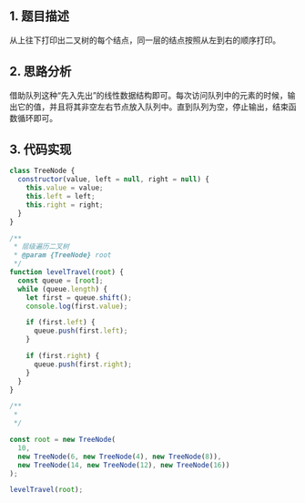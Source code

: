 ## 1. 题目描述

从上往下打印出二叉树的每个结点，同一层的结点按照从左到右的顺序打印。

## 2. 思路分析

借助队列这种“先入先出”的线性数据结构即可。每次访问队列中的元素的时候，输出它的值，并且将其非空左右节点放入队列中。直到队列为空，停止输出，结束函数循环即可。

## 3. 代码实现

```javascript
class TreeNode {
  constructor(value, left = null, right = null) {
    this.value = value;
    this.left = left;
    this.right = right;
  }
}

/**
 * 层级遍历二叉树
 * @param {TreeNode} root
 */
function levelTravel(root) {
  const queue = [root];
  while (queue.length) {
    let first = queue.shift();
    console.log(first.value);

    if (first.left) {
      queue.push(first.left);
    }

    if (first.right) {
      queue.push(first.right);
    }
  }
}

/**
 *
 */

const root = new TreeNode(
  10,
  new TreeNode(6, new TreeNode(4), new TreeNode(8)),
  new TreeNode(14, new TreeNode(12), new TreeNode(16))
);

levelTravel(root);
```
